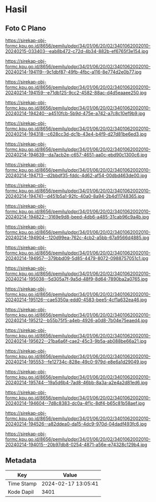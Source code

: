 # Hasil

## Foto C Plano

https://sirekap-obj-formc.kpu.go.id/8656/pemilu/pdpr/34/01/06/20/02/3401062002010-20240215-033403--eab8b472-c72d-4b34-882b-ef6765f3e154.jpg

https://sirekap-obj-formc.kpu.go.id/8656/pemilu/pdpr/34/01/06/20/02/3401062002010-20240214-194119--9c1dbf87-49fb-4fbc-a116-8e774d2e0b77.jpg

https://sirekap-obj-formc.kpu.go.id/8656/pemilu/pdpr/34/01/06/20/02/3401062002010-20240214-194159--e71db125-9cc2-4582-88ac-d4d5eaaee250.jpg

https://sirekap-obj-formc.kpu.go.id/8656/pemilu/pdpr/34/01/06/20/02/3401062002010-20240214-194240--a4510fcb-5b9d-475e-a742-a7c8c10ef9b9.jpg

https://sirekap-obj-formc.kpu.go.id/8656/pemilu/pdpr/34/01/06/20/02/3401062002010-20240214-194318--c628cc3d-dc1b-43e4-b4f9-d27d81be6ed3.jpg

https://sirekap-obj-formc.kpu.go.id/8656/pemilu/pdpr/34/01/06/20/02/3401062002010-20240214-194639--da7acb2e-c657-4651-aa0c-ebd90c1300c6.jpg

https://sirekap-obj-formc.kpu.go.id/8656/pemilu/pdpr/34/01/06/20/02/3401062002010-20240214-194713--d2bbdf35-fddc-4d62-af54-00dbd463de00.jpg

https://sirekap-obj-formc.kpu.go.id/8656/pemilu/pdpr/34/01/06/20/02/3401062002010-20240214-194741--d451b5a1-92fc-40a0-8a94-2b4d11748365.jpg

https://sirekap-obj-formc.kpu.go.id/8656/pemilu/pdpr/34/01/06/20/02/3401062002010-20240214-194822--3169e9d8-beed-4db6-a485-31cab96c9a4b.jpg

https://sirekap-obj-formc.kpu.go.id/8656/pemilu/pdpr/34/01/06/20/02/3401062002010-20240214-194904--120d99ea-762c-4cb2-a5bb-67a9566d4885.jpg

https://sirekap-obj-formc.kpu.go.id/8656/pemilu/pdpr/34/01/06/20/02/3401062002010-20240214-194957--379bbd09-5d85-4479-8072-0988757051c1.jpg

https://sirekap-obj-formc.kpu.go.id/8656/pemilu/pdpr/34/01/06/20/02/3401062002010-20240214-195038--5d305a7f-9a5d-48f9-8d64-7890ba2a0765.jpg

https://sirekap-obj-formc.kpu.go.id/8656/pemilu/pdpr/34/01/06/20/02/3401062002010-20240214-195126--cae5350a-edd0-4583-bee5-4cf1a632ea46.jpg

https://sirekap-obj-formc.kpu.go.id/8656/pemilu/pdpr/34/01/06/20/02/3401062002010-20240214-195212--b55b75f5-a4eb-4926-a0d8-7b04e75eaed4.jpg

https://sirekap-obj-formc.kpu.go.id/8656/pemilu/pdpr/34/01/06/20/02/3401062002010-20240214-195622--21ba6a6f-cae2-45c3-9b5a-ab088be66a21.jpg

https://sirekap-obj-formc.kpu.go.id/8656/pemilu/pdpr/34/01/06/20/02/3401062002010-20240214-195553--fe12734c-828e-49c0-979d-e8e6a1d29049.jpg

https://sirekap-obj-formc.kpu.go.id/8656/pemilu/pdpr/34/01/06/20/02/3401062002010-20240214-195744--19a5d6b4-7ad8-46bb-8a3a-a2e4a2d81ed6.jpg

https://sirekap-obj-formc.kpu.go.id/8656/pemilu/pdpr/34/01/06/20/02/3401062002010-20240214-194604--7d8c8383-dc0a-4f1c-8df4-b65c81b58aef.jpg

https://sirekap-obj-formc.kpu.go.id/8656/pemilu/pdpr/34/01/06/20/02/3401062002010-20240214-194526--a82ddea0-da15-4dc9-970d-04dadf493fc6.jpg

https://sirekap-obj-formc.kpu.go.id/8656/pemilu/pdpr/34/01/06/20/02/3401062002010-20240214-194015--20b97db8-0254-4871-a56e-e74328c129b4.jpg


## Metadata

| Key        | Value               |
| ---------- | ------------------- |
| Time Stamp | 2024-02-17 13:05:41 |
| Kode Dapil | 3401                |



